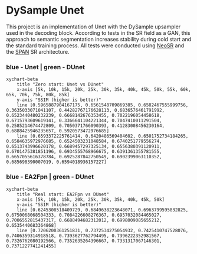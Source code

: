 # DySample Unet
This project is an implementation of Unet with the DySample upsampler used in the decoding block. According to tests in the SR field as a GAN, this approach to semantic segmentation increases stability during cold start and the standard training process. All tests were conducted using [NeoSR](https://github.com/muslll/neosr) and the [SPAN](https://github.com/hongyuanyu/SPAN) SR architecture.

### blue - Unet | green - DUnet
```mermaid
xychart-beta
    title "Zero start: Unet vs DUnet"
    x-axis [5k, 10k, 15k, 20k, 25k, 30k, 35k, 40k, 45k, 50k, 55k, 60k, 65k, 70k, 75k, 80k, 85k]
    y-axis "SSIM (higher is better)"
    line [0.5965887904167175, 0.6561548709869385, 0.6582467555999756, 0.3635033071041107, 0.44282767176628113, 0.6836576461791992, 0.6523440480232239, 0.6668142676353455, 0.7022196054458618, 0.6715793609619141, 0.3366641104221344, 0.7047410011291504, 0.2585214674472809, 0.7050371766090393, 0.41283008456230164, 0.6888425946235657, 0.5920573472976685]
    line [0.6593372225761414, 0.6420486569404602, 0.6501752734184265, 0.6584635972976685, 0.6524503231048584, 0.6740251779556274, 0.6513743996620178, 0.6689457297325134, 0.6556380391120911, 0.6701475381851196, 0.6934555768966675, 0.6391361355781555, 0.6657055616378784, 0.6925287842750549, 0.6902399063110352, 0.685698390007019, 0.6594018936157227]

```
### blue - EA2Fpn | green - DUnet
```mermaid
xychart-beta
    title "Real start: EA2Fpn vs DUnet"
    x-axis [5k, 10k, 15k, 20k, 25k, 30k, 35k, 40k, 45k, 50k]
    y-axis "SSIM (higher is better)"
    line [0.6245308518409729, 0.6849638223648071, 0.6963799595832825, 0.6750068068504333, 0.7084226608276367, 0.6957032084465027, 0.7006552815437317, 0.6688494682312012, 0.6998009085655212, 0.6535440683364868]
    line [0.7206200361251831, 0.7372534275054932, 0.7425410747528076, 0.7406359314918518, 0.7393627762794495, 0.7396222352981567, 0.7326762080192566, 0.7352635264396667, 0.7331317067146301, 0.7371227741241455]

```

